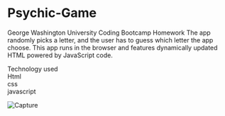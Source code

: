 # Psychic-Game 

George Washington University Coding Bootcamp Homework
The app randomly picks a letter, and the user has to guess which letter the app choose.
This app runs in the browser and features dynamically updated HTML powered by JavaScript code.<br/>
   
   Technology used<br/>
      Html<br/>
      css<br/>
      javascript<br>

![Capture](https://user-images.githubusercontent.com/39536292/56619972-5e992b00-65f5-11e9-83ab-35696c6e799f.GIF)

